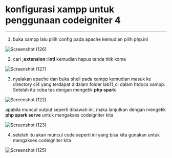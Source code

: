 # konfigurasi xampp untuk penggunaan codeigniter 4

---

1. buka xampp lalu pilih config pada apache kemudian pilih php.ini

![Screenshot (126)](https://github.com/Pyatamaa/lab7web/assets/92738041/7f198849-31ab-40ea-8b37-57f258de57f1)

2. cari **;extension=intl** kemudian hapus tanda titik koma

![Screenshot (127)](https://github.com/Pyatamaa/lab7web/assets/92738041/354aaa17-ccaf-443c-bddf-8908e5d7fe5b)

3. nyalakan apache dan buka shell pada xampp kemudian masuk ke directory ci4 yang terdapat didalam folder lab11_ci dalam htdocs xampp. Setelah itu coba tes dengan mengetik **php spark**

![Screenshot (122)](https://github.com/Pyatamaa/lab7web/assets/92738041/dae14e87-7b53-46cf-b89d-915bb5032f04)

apabila muncul output seperti dibawah ini, maka lanjutkan dengan mengetik **php spark serve** untuk mengakses codeigniter kita

![Screenshot (123)](https://github.com/Pyatamaa/lab7web/assets/92738041/6644ce77-8393-4310-b848-8ba8e226a094)

4. setelah itu akan muncul code seperti ini yang bisa kita gunakan untuk mengakses codeigniter kita

![Screenshot (125)](https://github.com/Pyatamaa/lab7web/assets/92738041/bc236c8b-06d7-489f-9bd3-60377ef97eb1)

